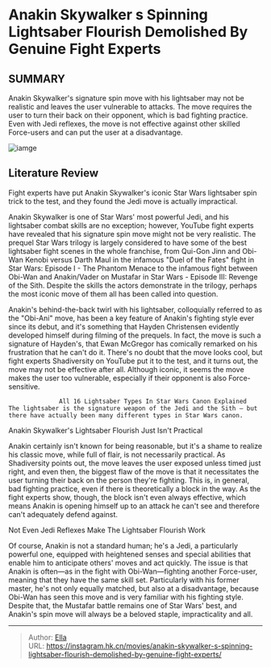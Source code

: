 # Anakin Skywalker s Spinning Lightsaber Flourish Demolished By Genuine Fight Experts


## SUMMARY 



  Anakin Skywalker&#39;s signature spin move with his lightsaber may not be realistic and leaves the user vulnerable to attacks.   The move requires the user to turn their back on their opponent, which is bad fighting practice.   Even with Jedi reflexes, the move is not effective against other skilled Force-users and can put the user at a disadvantage.  

![iamge](https://static1.srcdn.com/wordpress/wp-content/uploads/2024/01/img_17bc98ea95c0-1.jpeg)

## Literature Review

Fight experts have put Anakin Skywalker&#39;s iconic Star Wars lightsaber spin trick to the test, and they found the Jedi move is actually impractical.




Anakin Skywalker is one of Star Wars&#39; most powerful Jedi, and his lightsaber combat skills are no exception; however, YouTube fight experts have revealed that his signature spin move might not be very realistic. The prequel Star Wars trilogy is largely considered to have some of the best lightsaber fight scenes in the whole franchise, from Qui-Gon Jinn and Obi-Wan Kenobi versus Darth Maul in the infamous &#34;Duel of the Fates&#34; fight in Star Wars: Episode I - The Phantom Menace to the infamous fight between Obi-Wan and Anakin/Vader on Mustafar in Star Wars - Episode III: Revenge of the Sith. Despite the skills the actors demonstrate in the trilogy, perhaps the most iconic move of them all has been called into question.




Anakin&#39;s behind-the-back twirl with his lightsaber, colloquially referred to as the &#34;Obi-Ani&#34; move, has been a key feature of Anakin&#39;s fighting style ever since its debut, and it&#39;s something that Hayden Christensen evidently developed himself during filming of the prequels. In fact, the move is such a signature of Hayden&#39;s, that Ewan McGregor has comically remarked on his frustration that he can&#39;t do it. There&#39;s no doubt that the move looks cool, but fight experts Shadiversity on YouTube put it to the test, and it turns out, the move may not be effective after all. Although iconic, it seems the move makes the user too vulnerable, especially if their opponent is also Force-sensitive.


 

                  All 16 Lightsaber Types In Star Wars Canon Explained   The lightsaber is the signature weapon of the Jedi and the Sith – but there have actually been many different types in Star Wars canon.   





 Anakin Skywalker&#39;s Lightsaber Flourish Just Isn&#39;t Practical 
          

Anakin certainly isn&#39;t known for being reasonable, but it&#39;s a shame to realize his classic move, while full of flair, is not necessarily practical. As Shadiversity points out, the move leaves the user exposed unless timed just right, and even then, the biggest flaw of the move is that it necessitates the user turning their back on the person they&#39;re fighting. This is, in general, bad fighting practice, even if there is theoretically a block in the way. As the fight experts show, though, the block isn&#39;t even always effective, which means Anakin is opening himself up to an attack he can&#39;t see and therefore can&#39;t adequately defend against.



 Not Even Jedi Reflexes Make The Lightsaber Flourish Work 
          




Of course, Anakin is not a standard human; he&#39;s a Jedi, a particularly powerful one, equipped with heightened senses and special abilities that enable him to anticipate others&#39; moves and act quickly. The issue is that Anakin is often—as in the fight with Obi-Wan—fighting another Force-user, meaning that they have the same skill set. Particularly with his former master, he&#39;s not only equally matched, but also at a disadvantage, because Obi-Wan has seen this move and is very familiar with his fighting style. Despite that, the Mustafar battle remains one of Star Wars&#39; best, and Anakin&#39;s spin move will always be a beloved staple, impracticality and all.



---

> Author: [Ella](https://instagram.hk.cn/)  
> URL: https://instagram.hk.cn/movies/anakin-skywalker-s-spinning-lightsaber-flourish-demolished-by-genuine-fight-experts/  

